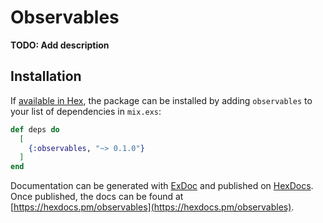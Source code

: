 # Observables

**TODO: Add description**

## Installation

If [available in Hex](https://hex.pm/docs/publish), the package can be installed
by adding `observables` to your list of dependencies in `mix.exs`:

```elixir
def deps do
  [
    {:observables, "~> 0.1.0"}
  ]
end
```

Documentation can be generated with [ExDoc](https://github.com/elixir-lang/ex_doc)
and published on [HexDocs](https://hexdocs.pm). Once published, the docs can
be found at [https://hexdocs.pm/observables](https://hexdocs.pm/observables).

